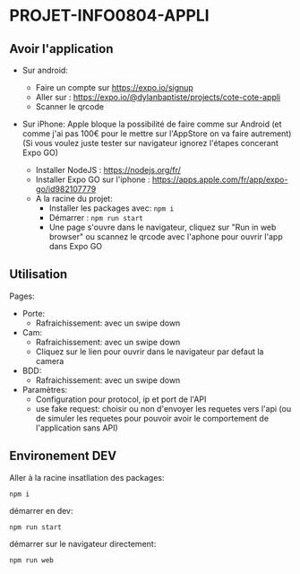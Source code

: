 # PROJET-INFO0804-APPLI


## Avoir l'application
- Sur android:
	- Faire un compte sur https://expo.io/signup
	- Aller sur : https://expo.io/@dylanbaptiste/projects/cote-cote-appli
	- Scanner le qrcode

- Sur iPhone: Apple bloque la possibilité de faire comme sur Android (et comme j'ai pas 100€ pour le mettre sur l'AppStore on va faire autrement) (Si vous voulez juste tester sur navigateur ignorez l'étapes concerant Expo GO)
	- Installer NodeJS : https://nodejs.org/fr/
	- Installer Expo GO sur l'iphone : https://apps.apple.com/fr/app/expo-go/id982107779
	- A la racine du projet:
		- Installer les packages avec: `npm i`
		- Démarrer : `npm run start`
		- Une page s'ouvre dans le navigateur, cliquez sur "Run in web browser" ou scannez le qrcode avec l'aphone pour ouvrir l'app dans Expo GO


## Utilisation

Pages:
- Porte:
	- Rafraichissement: avec un swipe down
- Cam:
	- Rafraichissement: avec un swipe down
	- Cliquez sur le lien pour ouvrir dans le navigateur par defaut la camera
- BDD:
	- Rafraichissement: avec un swipe down
- Paramètres:
	- Configuration pour protocol, ip et port de l'API
	- use fake request: choisir ou non d'envoyer les requetes vers l'api (ou de simuler les requetes pour pouvoir avoir le comportement de l'application sans API)

## Environement DEV
Aller à la racine 
insatllation des packages:

`npm i`

démarrer en dev:

`npm run start`

démarrer sur le navigateur directement:

`npm run web`